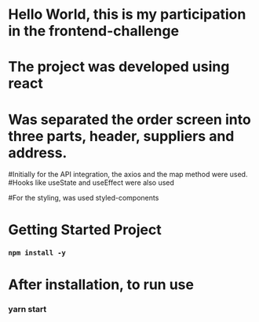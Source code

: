 # Hello World, this is my participation in the frontend-challenge


# The project was developed using react

# Was separated the order screen into three parts, header, suppliers and address.


#Initially for the API integration, the axios and the map method were used.
#Hooks like useState and useEffect were also used

#For the styling, was used styled-components

# Getting Started Project

### `npm install -y`

# After installation, to run use

### yarn start 

